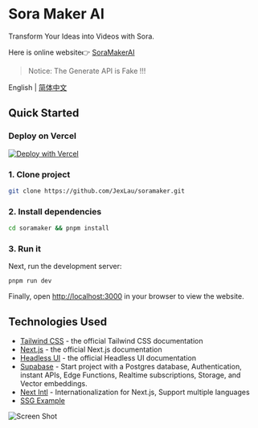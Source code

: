 # Sora Maker AI

Transform Your Ideas into Videos with Sora.

Here is online website👉 [SoraMakerAI](https://soramaker.ai)

> Notice: The Generate API is Fake !!!

<div align="left">

English | [简体中文](https://github.com/JexLau/soramaker/blob/main/README.zh-CN.md)

## Quick Started

### Deploy on Vercel

[![Deploy with Vercel](https://vercel.com/button)](https://vercel.com/new/import?s=https%3A%2F%2Fgithub.com%2FJexLau%2Fsoramaker&hasTrialAvailable=1&showOptionalTeamCreation=false&project-name=soramaker&framework=nextjs&totalProjects=1&remainingProjects=1)


### 1. Clone project

```bash
git clone https://github.com/JexLau/soramaker.git
```

### 2. Install dependencies

```bash
cd soramaker && pnpm install
```

### 3. Run it

Next, run the development server:

```bash
pnpm run dev
```

Finally, open [http://localhost:3000](http://localhost:3000) in your browser to view the website.

## Technologies Used

- [Tailwind CSS](https://tailwindcss.com/docs) - the official Tailwind CSS documentation
- [Next.js](https://nextjs.org/docs) - the official Next.js documentation
- [Headless UI](https://headlessui.dev) - the official Headless UI documentation
- [Supabase](https://supabase.com) - Start project with a Postgres database, Authentication, instant APIs, Edge Functions, Realtime subscriptions, Storage, and Vector embeddings. 
- [Next Intl](https://next-intl-docs.vercel.app/) - Internationalization for Next.js, Support multiple languages
- [SSG Example]()

![Screen Shot](https://soramaker.ai/share.jpg)
